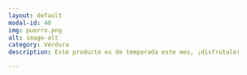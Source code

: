 ```yaml
---
layout: default
modal-id: 40
img: puerro.png
alt: image-alt
category: Verdura
description: Este producto es de temporada este mes, ¡disfrútalo!

---
```

